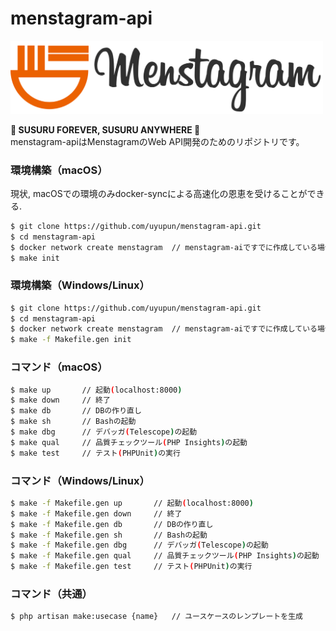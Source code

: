 # menstagram-api

<img src="logo.png" width="500">

**🍜 SUSURU FOREVER, SUSURU ANYWHERE 🍜**  
menstagram-apiはMenstagramのWeb API開発のためのリポジトリです。

### 環境構築（macOS）
現状, macOSでの環境のみdocker-syncによる高速化の恩恵を受けることができる.

```bash
$ git clone https://github.com/uyupun/menstagram-api.git
$ cd menstagram-api
$ docker network create menstagram  // menstagram-aiですでに作成している場合は実行しなくて良い
$ make init
```

### 環境構築（Windows/Linux）

```bash
$ git clone https://github.com/uyupun/menstagram-api.git
$ cd menstagram-api
$ docker network create menstagram  // menstagram-aiですでに作成している場合は実行しなくて良い
$ make -f Makefile.gen init
```

### コマンド（macOS）

```bash
$ make up       // 起動(localhost:8000)
$ make down     // 終了
$ make db       // DBの作り直し
$ make sh       // Bashの起動
$ make dbg      // デバッガ(Telescope)の起動
$ make qual     // 品質チェックツール(PHP Insights)の起動
$ make test     // テスト(PHPUnit)の実行
```

### コマンド（Windows/Linux）

```bash
$ make -f Makefile.gen up       // 起動(localhost:8000)
$ make -f Makefile.gen down     // 終了
$ make -f Makefile.gen db       // DBの作り直し
$ make -f Makefile.gen sh       // Bashの起動
$ make -f Makefile.gen dbg      // デバッガ(Telescope)の起動
$ make -f Makefile.gen qual     // 品質チェックツール(PHP Insights)の起動
$ make -f Makefile.gen test     // テスト(PHPUnit)の実行
```

### コマンド（共通）

```bash
$ php artisan make:usecase {name}   // ユースケースのレンプレートを生成
```
